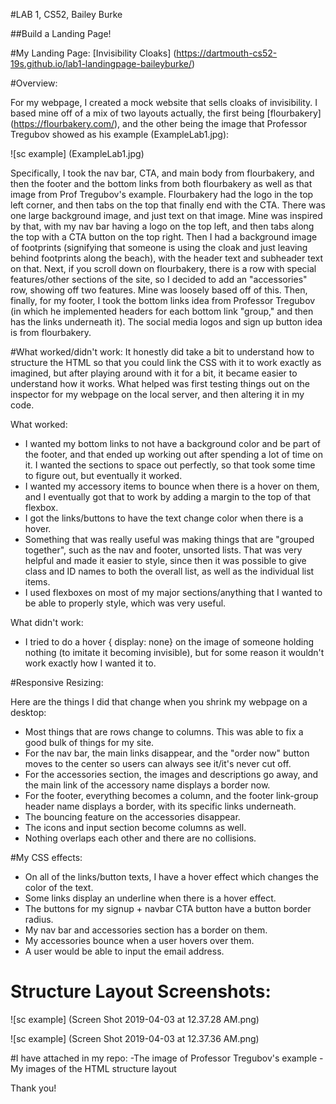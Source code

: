 #LAB 1, CS52, Bailey Burke

##Build a Landing Page! 

#My Landing Page: 
[Invisibility Cloaks] (https://dartmouth-cs52-19s.github.io/lab1-landingpage-baileyburke/)

#Overview: 
    
   For my webpage, I created a mock website that sells cloaks of invisibility. I based mine off of a mix of two layouts actually, the first being [flourbakery] (https://flourbakery.com/), and the other being the image that Professor Tregubov showed as his example (ExampleLab1.jpg): 
   
   ![sc example] (ExampleLab1.jpg)
   
   Specifically, I took the nav bar, CTA, and main body from flourbakery, and then the footer and the bottom links from both flourbakery as well as that image from Prof Tregubov's example. Flourbakery had the logo in the top left corner, and then tabs on the top that finally end with the CTA. There was one large background image, and just text on that image. Mine was inspired by that, with my nav bar having a logo on the top left, and then tabs along the top with a CTA button on the top right. Then I had a background image of footprints (signifying that someone is using the cloak and just leaving behind footprints along the beach), with the header text and subheader text on that. Next, if you scroll down on flourbakery, there is a row with special features/other sections of the site, so I decided to add an "accessories" row, showing off two features. Mine was loosely based off of this. Then, finally, for my footer, I took the bottom links idea from Professor Tregubov (in which he implemented headers for each bottom link "group," and then has the links underneath it). The social media logos and sign up button idea is from flourbakery. 

#What worked/didn't work:
 It honestly did take a bit to understand how to structure the HTML so that you could link the CSS with it to work exactly as imagined, but after playing around with it for a bit, it became easier to understand how it works. What helped was first testing things out on the inspector for my webpage on the local server, and then altering it in my code. 
  
  What worked: 
  
* I wanted my bottom links to not have a background color and be part of the footer, and that ended up working out after spending a lot of time on it. I wanted the sections to space out perfectly, so that took some time to figure out, but eventually it worked. 
* I wanted my accessory items to bounce when there is a hover on them, and I eventually got that to work by adding a margin to the top of that flexbox. 
* I got the links/buttons to have the text change color when there is a hover. 
* Something that was really useful was making things that are "grouped together", such as the nav and footer, unsorted lists. That was very helpful and made it easier to style, since then it was possible to give class and ID names to both the overall list, as well as the individual list items. 
* I used flexboxes on most of my major sections/anything that I wanted to be able to properly style, which was very useful. 
        
        
 	
What didn't work: 
 	
* I tried to do a hover { display: none} on the image of someone holding nothing (to imitate it becoming invisible), but for some reason it wouldn't work exactly how I wanted it to. 

#Responsive Resizing: 

   Here are the things I did that change when you shrink my webpage on a desktop:
   
* Most things that are rows change to columns. This was able to fix a good bulk of things for my site. 
* For the nav bar, the main links disappear, and the "order now" button moves to the center so users can always see it/it's never cut off. 
* For the accessories section, the images and descriptions go away, and the main link of the accessory name displays a border now. 
* For the footer, everything becomes a column, and the footer link-group header name displays a border, with its specific links underneath. 
* The bouncing feature on the accessories disappear. 
* The icons and input section become columns as well. 
* Nothing overlaps each other and there are no collisions. 

#My CSS effects: 

* On all of the links/button texts, I have a hover effect which changes the color of the text. 
* Some links display an underline when there is a hover effect. 
* The buttons for my signup + navbar CTA button have a button border radius.
* My nav bar and accessories section has a border on them. 
* My accessories bounce when a user hovers over them. 
* A user would be able to input the email address. 

# Structure Layout Screenshots:
![sc example] (Screen Shot 2019-04-03 at 12.37.28 AM.png)


![sc example] (Screen Shot 2019-04-03 at 12.37.36 AM.png)

#I have attached in my repo: 
    -The image of Professor Tregubov's example
    -My images of the HTML structure layout

Thank you! 
